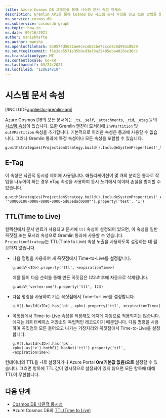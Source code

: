 ```yaml
---
title: Azure Cosmos DB 그래프를 통해 시스템 문서 속성 액세스
description: Gremlin API를 통해 Cosmos DB 시스템 문서 속성을 읽고 쓰는 방법을 알아봅니다.
ms.service: cosmos-db
ms.subservice: cosmosdb-graph
ms.topic: how-to
ms.date: 09/16/2021
author: manishmsfte
ms.author: mansha
ms.openlocfilehash: 8a0574d5622ae0ceceb52be72ccd8c5d99a18529
ms.sourcegitcommit: f6e2ea5571e35b9ed3a79a22485eba4d20ae36cc
ms.translationtype: MT
ms.contentlocale: ko-KR
ms.lasthandoff: 09/24/2021
ms.locfileid: "128614810"
---
```

# <a name="system-document-properties"></a>시스템 문서 속성
[!INCLUDE[appliesto-gremlin-api](../includes/appliesto-gremlin-api.md)]

Azure Cosmos DB의 모든 문서에는 ```_ts```, ```_self```, ```_attachments```, ```_rid```, ```_etag``` 등의 [시스템 속성](/rest/api/cosmos-db/databases)이 있습니다. 또한 Gremlin 엔진이 모서리에 ```inVPartition``` 및 ```outVPartition``` 속성을 추가합니다. 기본적으로 이러한 속성은 통과에 사용할 수 없습니다. 그러나 Gremlin 통과에 특정 속성이나 모든 속성을 포함할 수 있습니다.

```console
g.withStrategies(ProjectionStrategy.build().IncludeSystemProperties('_ts').create())
```

## <a name="e-tag"></a>E-Tag

이 속성은 낙관적 동시성 제어에 사용됩니다. 애플리케이션이 몇 개의 분리된 통과로 작업을 나누어야 하는 경우 eTag 속성을 사용하여 동시 쓰기에서 데이터 손실을 방지할 수 있습니다.

```console
g.withStrategies(ProjectionStrategy.build().IncludeSystemProperties('_etag').create()).V('1').has('_etag', '"00000100-0000-0800-0000-5d03edac0000"').property('test', '1')
```

## <a name="time-to-live-ttl"></a>TTL(Time to Live)

컬렉션에서 문서 만료가 사용되고 문서에 `ttl` 속성이 설정되어 있으면, 이 속성을 일반 꼭짓점 또는 모서리 속성으로 Gremlin 통과에 사용할 수 있습니다. `ProjectionStrategy`는 TTL(Time to Live) 속성 노출을 사용하도록 설정하는 데 필요하지 않습니다.

* 다음 명령을 사용하여 새 꼭짓점에서 Time-to-Live를 설정합니다.

  ```console
  g.addV(<ID>).property('ttl', <expirationTime>)
  ```

  예를 들어 다음 순회를 통해 만든 꼭짓점은 *123초* 후에 자동으로 삭제됩니다.

  ```console
  g.addV('vertex-one').property('ttl', 123)
  ```

* 다음 명령을 사용하여 기존 꼭짓점에서 Time-to-Live를 설정합니다.

  ```console
  g.V().hasId(<ID>).has('pk', <pk>).property('ttl', <expirationTime>)
  ```

* 꼭짓점에서 Time-to-Live 속성을 적용해도 에지에 자동으로 적용되지는 않습니다. 에지는 데이터베이스 저장소의 독립적인 레코드이기 때문입니다. 다음 명령을 사용하여 꼭짓점의 모든 들어오고 나가는 가장자리와 꼭짓점에서 Time-to-Live를 설정합니다.

  ```console
  g.V().hasId(<ID>).has('pk', <pk>).as('v').bothE().hasNot('ttl').property('ttl', <expirationTime>)
  ```

컨테이너의 TTL을 -1로 설정하거나 Azure Portal **On(기본값 없음)으로** 설정할 수 있습니다. 그러면 항목에 TTL 값이 명시적으로 설정되어 있지 않으면 모든 항목에 대해 TTL이 무한합니다.

## <a name="next-steps"></a>다음 단계
* [Cosmos DB 낙관적 동시성](../faq.yml#how-does-the-sql-api-provide-concurrency-)
* Azure Cosmos DB의 [TTL(Time to Live)](../time-to-live.md)
